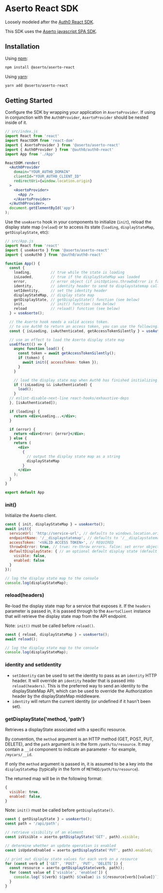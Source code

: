 # Aserto React SDK

Loosely modeled after the [Auth0 React SDK](https://github.com/auth0/auth0-react).

This SDK uses the [Aserto javascript SPA SDK](https://github.com/aserto-dev/aserto-spa-js).

## Installation

Using [npm](https://npmjs.org):

```sh
npm install @aserto/aserto-react
```

Using [yarn](https://yarnpkg.com):

```sh
yarn add @aserto/aserto-react
```

## Getting Started

Configure the SDK by wrapping your application in `AsertoProvider`. If using in conjunction with the `Auth0Provider`, `AsertoProvider` should be nested inside of it.

```jsx
// src/index.js
import React from 'react'
import ReactDOM from 'react-dom'
import { AsertoProvider } from '@aserto/aserto-react'
import { Auth0Provider } from '@auth0/auth0-react'
import App from './App'

ReactDOM.render(
  <Auth0Provider
    domain="YOUR_AUTH0_DOMAIN"
    clientId="YOUR_AUTH0_CLIENT_ID"
    redirectUri={window.location.origin}
  >
    <AsertoProvider>
      <App />
    </AsertoProvider>
  </Auth0Provider>,
  document.getElementById('app')
);
```

Use the `useAserto` hook in your components to initialize (`init`), reload the display state map (`reload`) or to access its state (`loading`, `displayStateMap`, `getDisplayState`, etc):

```jsx
// src/App.js
import React from 'react'
import { useAserto } from '@aserto/aserto-react'
import { useAuth0 } from '@auth0/auth0-react'

function App() {
  const {
    loading,         // true while the state is loading
    isLoaded,        // true if the displayStateMap was loaded
    error,           // error object (if initOptions.throwOnError is false)
    identity,        // identity header to send to displaystatemap call
    setIdentity,     // set the identity header 
    displayStateMap, // display state map
    getDisplayState, // getDisplayState() function (see below)
    init,            // init() function (see below)
    reload           // reload() function (see below)
  } = useAserto();

  // the Aserto hook needs a valid access token. 
  // to use Auth0 to return an access token, you can use the following:
  const { isLoading, isAuthenticated, getAccessTokenSilently } = useAuth0();

  // use an effect to load the Aserto display state map 
  useEffect(() => {
    async function load() {
      const token = await getAccessTokenSilently();
      if (token) {
        await init({ accessToken: token });
      }
    }

    // load the display state map when Auth0 has finished initializing
    if (!isLoading && isAuthenticated) {
      load();
    }
  // eslint-disable-next-line react-hooks/exhaustive-deps
  }, [isAuthenticated]); 

  if (loading) {
    return <div>Loading...</div>;
  }

  if (error) {
    return <div>Error: {error}</div>;
  } else {
    return (
      <div>
        { 
          // output the display state map as a string 
          displayStateMap 
        }
      </div>
    );
  } 
}

export default App
```

### init()

Initialize the Aserto client.

```js
const { init, displayStateMap } = useAserto();
await init({
  serviceUrl: 'http://service-url', // defaults to windows.location.origin
  endpointName: '/__displaystatemap', // defaults to '/__displaystatemap'
  accessToken: '<VALID ACCESS TOKEN>', // REQUIRED
  throwOnError: true, // true: re-throw errors. false: set error object. defaults to true.
  defaultDisplayState: { // an optional default display state (default values below)
    visible: false,
    enabled: false
  }
});

// log the display state map to the console
console.log(displayStateMap);
```

### reload(headers)

Re-load the display state map for a service that exposes it.  If the `headers` parameter is passed in, it is passed through to the `AsertoClient` instance that will retrieve the display state map from the API endpoint.

Note: `init()` must be called before `reload()`.

```js
const { reload, displayStateMap } = useAserto();
await reload();

// log the display state map to the console
console.log(displayStateMap);
```

### identity and setIdentity

- `setIdentity` can be used to set the identity to pass as an `identity` HTTP header.  It will override an `identity` header that is passed into `reload(headers)`.  This is the preferred way to send an identity to the displayStateMap API, which can be used to override the Authorization header by the displayStateMap middleware.
- `identity` will return the current identity (or undefined if it hasn't been set).

### getDisplayState('method, 'path')

Retrieves a displayState associated with a specific resource.

By convention, the `method` argument is an HTTP method (GET, POST, PUT, DELETE), and the `path` argument is in the form `/path/to/resource`. It may contain a `__id` component to indicate an parameter - for example, `/mycars/__id`.

If only the `method` argument is passed in, it is assumed to be a key into the `displayStateMap` (typically in the form of `METHOD/path/to/resource`).

The returned map will be in the following format: 
```js
{
  visible: true,
  enabled: false,
}
```

Note: `init()` must be called before `getDisplayState()`.

```js
const { getDisplayState } = useAserto();
const path = '/api/path';

// retrieve visibility of an element
const isVisible = aserto.getDisplayState('GET', path).visible;

// determine whether an update operation is enabled
const isUpdateEnabled = aserto.getDisplayState('PUT', path).enabled;

// print out display state values for each verb on a resource
for (const verb of ['GET', 'POST', 'PUT', 'DELETE']) {
  const resource = aserto.getDisplayState(verb, path));
  for (const value of ['visible', 'enabled']) {
    console.log(`${verb} ${path} ${value} is ${resource[verb][value]}`);
  }
}
```
